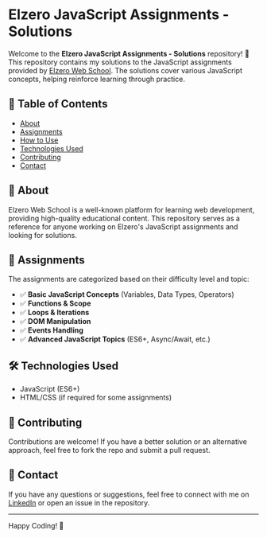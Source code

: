 
# Elzero JavaScript Assignments - Solutions

Welcome to the **Elzero JavaScript Assignments - Solutions** repository! 🚀
This repository contains my solutions to the JavaScript assignments provided by [Elzero Web School](https://elzero.org/). The solutions cover various JavaScript concepts, helping reinforce learning through practice.

## 📌 Table of Contents
- [About](#about)
- [Assignments](#assignments)
- [How to Use](#how-to-use)
- [Technologies Used](#technologies-used)
- [Contributing](#contributing)
- [Contact](#contact)

## 📖 About
Elzero Web School is a well-known platform for learning web development, providing high-quality educational content. This repository serves as a reference for anyone working on Elzero's JavaScript assignments and looking for solutions.

## 📂 Assignments
The assignments are categorized based on their difficulty level and topic:
- ✅ **Basic JavaScript Concepts** (Variables, Data Types, Operators)
- ✅ **Functions & Scope**
- ✅ **Loops & Iterations**
- ✅ **DOM Manipulation**
- ✅ **Events Handling**
- ✅ **Advanced JavaScript Topics** (ES6+, Async/Await, etc.)



## 🛠 Technologies Used
- JavaScript (ES6+)
- HTML/CSS (if required for some assignments)

## 🤝 Contributing
Contributions are welcome! If you have a better solution or an alternative approach, feel free to fork the repo and submit a pull request. 

## 📩 Contact
If you have any questions or suggestions, feel free to connect with me on [LinkedIn](https://www.linkedin.com/in/yourprofile/) or open an issue in the repository.

---

Happy Coding! 🚀
